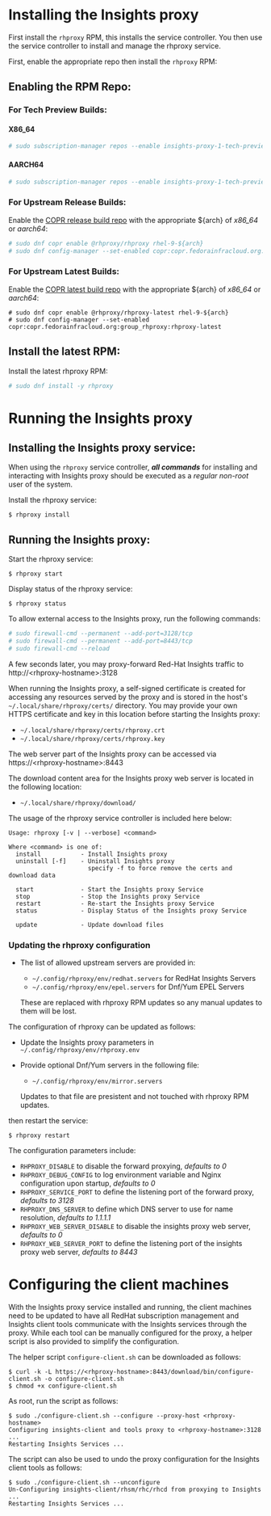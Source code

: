 # Installing the Insights proxy

First install the `rhproxy` RPM, this installs the service controller. You then use the service controller to install and manage the rhproxy service.

First, enable the appropriate repo then install the `rhproxy` RPM:


## Enabling the RPM Repo:

### For Tech Preview Builds:

#### X86_64

```sh
# sudo subscription-manager repos --enable insights-proxy-1-tech-preview-for-rhel9-x86_64-rpms
```

#### AARCH64

```sh
# sudo subscription-manager repos --enable insights-proxy-1-tech-preview-for-rhel9-aarch64-rpms
```

### For Upstream Release Builds:

Enable the [COPR release build repo](https://copr.fedorainfracloud.org/coprs/g/rhproxy/rhproxy/builds) with the appropriate \${arch} of _x86\_64_ or _aarch64_:


```sh
# sudo dnf copr enable @rhproxy/rhproxy rhel-9-${arch}
# sudo dnf config-manager --set-enabled copr:copr.fedorainfracloud.org:group_rhproxy:rhproxy
```

### For Upstream Latest Builds:

Enable the [COPR latest build repo](https://copr.fedorainfracloud.org/coprs/g/rhproxy/rhproxy-latest/builds) with the appropriate \${arch} of _x86\_64_ or _aarch64_:


```
# sudo dnf copr enable @rhproxy/rhproxy-latest rhel-9-${arch}
# sudo dnf config-manager --set-enabled copr:copr.fedorainfracloud.org:group_rhproxy:rhproxy-latest
```


## Install the latest RPM:

Install the latest rhproxy RPM:

```sh
# sudo dnf install -y rhproxy
```

# Running the Insights proxy

## Installing the Insights proxy service:

When using the `rhproxy` service controller, ***all commands*** for installing and interacting with Insights proxy should be executed as a *regular non-root* user of the system.

Install the rhproxy service:

```
$ rhproxy install
```

## Running the Insights proxy:

Start the rhproxy service:

```
$ rhproxy start
```

Display status of the rhproxy service:

```
$ rhproxy status
```

To allow external access to the Insights proxy, run the following commands:

```sh
# sudo firewall-cmd --permanent --add-port=3128/tcp
# sudo firewall-cmd --permanent --add-port=8443/tcp
# sudo firewall-cmd --reload
```

A few seconds later, you may proxy-forward Red-Hat Insights traffic to http://\<rhproxy-hostname\>:3128

When running the Insights proxy, a self-signed certificate is created for accessing any resources served by the proxy
and is stored in the host's `~/.local/share/rhproxy/certs/` directory. You may provide your own
HTTPS certificate and key in this location before starting the Insights proxy:

- `~/.local/share/rhproxy/certs/rhproxy.crt`
- `~/.local/share/rhproxy/certs/rhproxy.key`

The web server part of the Insights proxy can be accessed via https://\<rhproxy-hostname\>:8443

The download content area for the Insights proxy web server is located in the following location:

- `~/.local/share/rhproxy/download/`

The usage of the rhproxy service controller is included here below:

```
Usage: rhproxy [-v | --verbose] <command>

Where <command> is one of:
  install           - Install Insights proxy
  uninstall [-f]    - Uninstall Insights proxy
                      specify -f to force remove the certs and download data

  start             - Start the Insights proxy Service
  stop              - Stop the Insights proxy Service
  restart           - Re-start the Insights proxy Service
  status            - Display Status of the Insights proxy Service

  update            - Update download files
```

### Updating the rhproxy configuration



- The list of allowed upstream servers are provided in:
  - `~/.config/rhproxy/env/redhat.servers` for RedHat Insights Servers
  - `~/.config/rhproxy/env/epel.servers` for Dnf/Yum EPEL Servers

  These are replaced with rhproxy RPM updates so any manual updates to them will be lost.

The configuration of rhproxy can be updated as follows:

- Update the Insights proxy parameters in `~/.config/rhproxy/env/rhproxy.env`
- Provide optional Dnf/Yum servers in the following file:
  - `~/.config/rhproxy/env/mirror.servers`

  Updates to that file are presistent and not touched with rhproxy RPM updates.

then restart the service:

```
$ rhproxy restart
```

The configuration parameters include:

- `RHPROXY_DISABLE` to disable the forward proxying, _defaults to 0_
- `RHPROXY_DEBUG_CONFIG` to log environment variable and Nginx configuration upon startup, _defaults to 0_
- `RHPROXY_SERVICE_PORT` to define the listening port of the forward proxy, _defaults to 3128_
- `RHPROXY_DNS_SERVER` to define which DNS server to use for name resolution, _defaults to 1.1.1.1_
- `RHPROXY_WEB_SERVER_DISABLE` to disable the insights proxy web server, _defaults to 0_
- `RHPROXY_WEB_SERVER_PORT` to define the listening port of the insights proxy web server, _defaults to 8443_

# Configuring the client machines

With the Insights proxy service installed and running, the client machines need to be updated to have all RedHat subscription management and Insights client tools communicate with the Insights services through the proxy. While each tool can be manually configured for the proxy, a helper script is also provided to simplify the configuration.

The helper script `configure-client.sh` can be downloaded as follows:

```
$ curl -k -L https://<rhproxy-hostname>:8443/download/bin/configure-client.sh -o configure-client.sh
$ chmod +x configure-client.sh
```

As root, run the script as follows:

```
$ sudo ./configure-client.sh --configure --proxy-host <rhproxy-hostname>
Configuring insights-client and tools proxy to <rhproxy-hostname>:3128 ...
Restarting Insights Services ...
```

The script can also be used to undo the proxy configuration for the Insights client tools as follows:

```
$ sudo ./configure-client.sh --unconfigure
Un-Configuring insights-client/rhsm/rhc/rhcd from proxying to Insights ...
Restarting Insights Services ...
```


